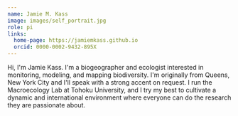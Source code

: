 ```yaml
---
name: Jamie M. Kass
image: images/self_portrait.jpg
role: pi
links:
  home-page: https://jamiemkass.github.io
  orcid: 0000-0002-9432-895X
---
```


Hi, I'm Jamie Kass. I'm a biogeographer and ecologist interested in monitoring, modeling, and mapping biodiversity. I'm originally from Queens, New York City and I'll speak with a strong accent on request. I run the Macroecology Lab at Tohoku University, and I try my best to cultivate a dynamic and international environment where everyone can do the research they are passionate about.
